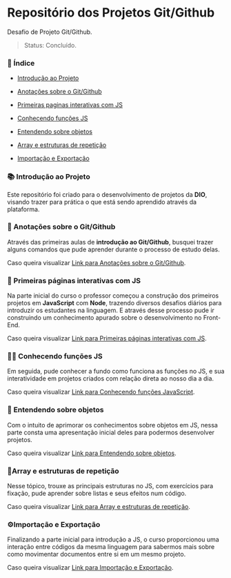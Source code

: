 # Repositório dos Projetos Git/Github
Desafio de Projeto Git/Github.

> Status: Concluído.

### :bookmark_tabs: Índice

- [Introdução ao Projeto](#books-introdução-ao-projeto)

- [Anotações sobre o Git/Github](#page_with_curl-anota%C3%A7%C3%B5es-sobre-o-gitgithub)

- [Primeiras paginas interativas com JS](#triangular_flag_on_post-primeiras-p%C3%A1ginas-interativas-com-js)

- [Conhecendo funções JS](#woman_scientist-conhecendo-fun%C3%A7%C3%B5es-js)

- [Entendendo sobre objetos](#repeat_one-entendendo-sobre-objetos)

- [Array e estruturas de repetição](#-array-e-estruturas-de-repeticao)

- [Importação e Exportação](#importacao-e-exportacao)

### :books: Introdução ao Projeto

Este repositório foi criado para o desenvolvimento de projetos da **DIO**, visando trazer para prática o que está sendo aprendido através da plataforma.

### :page_with_curl: Anotações sobre o Git/Github

Através das primeiras aulas de **introdução ao Git/Github**, busquei trazer alguns comandos que pude aprender durante o processo de estudo delas. 

Caso queira visualizar [Link para Anotações sobre o Git/Github](https://github.com/Pamelamorim1/dio-desafio-github-primeiro-repositorio/blob/e6ba0a52416283f15930a4fdee36590b6eea9e6e/Projetos/Introdu%C3%A7%C3%A3o%20ao%20Git%20e%20ao%20Github/Anota%C3%A7%C3%B5es%20sobre%20Git-Github.md).

### :triangular_flag_on_post: Primeiras páginas interativas com JS

Na parte inicial do curso o professor começou a construção dos primeiros projetos em **JavaScript** com **Node**, trazendo diversos desafios diários para introduzir os estudantes na linguagem. E através desse processo pude ir construindo um conhecimento apurado sobre o desenvolvimento no Front-End.

Caso queira visualizar [Link para Primeiras páginas interativas com JS](https://github.com/Pamelamorim1/dio-desafio-github-primeiro-repositorio/tree/main/Projetos/Primeiras%20paginas%20interativas%20com%20JS).

### :woman_scientist: Conhecendo funções JS

Em seguida, pude conhecer a fundo como funciona as funções no JS, e sua interatividade em projetos criados com relação direta ao nosso dia a dia. 

Caso queira visualizar [Link para Conhecendo funções JavaScript](https://github.com/Pamelamorim1/dio-desafio-github-primeiro-repositorio/tree/main/Projetos/Conhecendo%20func%C3%B5es%20JavaScript).

### :repeat_one: Entendendo sobre objetos

Com o intuito de aprimorar os conhecimentos sobre objetos em JS, nessa parte consta uma apresentação inicial deles para podermos desenvolver projetos. 

Caso queira visualizar [Link para Entendendo sobre objetos](https://github.com/Pamelamorim1/dio-desafio-github-primeiro-repositorio/tree/main/Projetos/Entendendo%20sobre%20objetos/Objetos).

### :repeat:Array e estruturas de repetição

Nesse tópico, trouxe as principais estruturas no JS, com exercícios para fixação, pude aprender sobre listas e seus efeitos num código.

Caso queira visualizar [Link para Array e estruturas de repetição](https://github.com/Pamelamorim1/dio-desafio-github-primeiro-repositorio/tree/main/Projetos/Listas%20(arrays)).

### :gear:Importação e Exportação

Finalizando a parte inicial para introdução a JS, o curso proporcionou uma interação entre códigos da mesma linguagem para sabermos mais sobre como movimentar documentos entre si em um mesmo projeto.

Caso queira visualizar [Link para Importação e Exportação](https://github.com/Pamelamorim1/dio-desafio-github-primeiro-repositorio/tree/main/Projetos/Importacao%20js).
